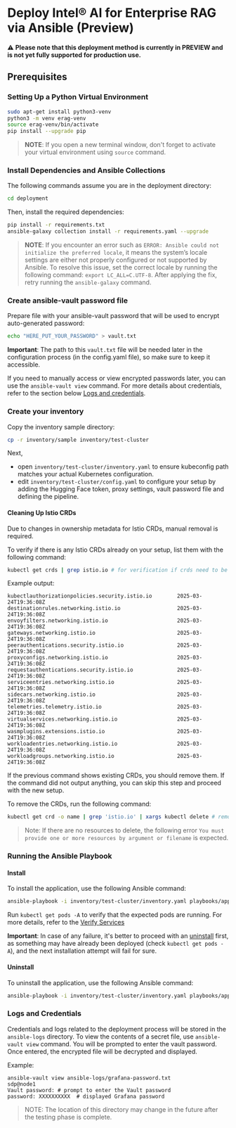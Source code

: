 # Deploy Intel&reg; AI for Enterprise RAG via Ansible (Preview)

⚠️ **Please note that this deployment method is currently in PREVIEW and is not yet fully supported for production use.**

## Prerequisites

### Setting Up a Python Virtual Environment

```bash
sudo apt-get install python3-venv
python3 -m venv erag-venv
source erag-venv/bin/activate
pip install --upgrade pip
```

> **NOTE**: If you open a new terminal window, don't forget to activate your virtual environment using `source` command.

### Install Dependencies and Ansible Collections

The following commands assume you are in the deployment directory:
```bash
cd deployment
```

Then, install the required dependencies:
```bash
pip install -r requirements.txt
ansible-galaxy collection install -r requirements.yaml --upgrade
```

> **NOTE**: If you encounter an error such as `ERROR: Ansible could not initialize the preferred locale`, it means the system’s locale settings are either not properly configured or not supported by Ansible. To resolve this issue, set the correct locale by running the following command: `export LC_ALL=C.UTF-8`. After applying the fix, retry running the `ansible-galaxy` command.

### Create ansible-vault password file

Prepare file with your ansible-vault password that will be used to encrypt auto-generated password:

```bash
echo "HERE_PUT_YOUR_PASSWORD" > vault.txt
```
**Important**: The path to this `vault.txt` file will be needed later in the configuration process (in the config.yaml file), so make sure to keep it accessible.

If you need to manually access or view encrypted passwords later, you can use the `ansible-vault view` command. For more details about credentials, refer to the section below [Logs and credentials](#logs-and-credentials).

### Create your inventory

Copy the inventory sample directory:
```bash
cp -r inventory/sample inventory/test-cluster
```

Next,
- open `inventory/test-cluster/inventory.yaml` to ensure kubeconfig path matches your actual Kubernetes configuration.
- edit `inventory/test-cluster/config.yaml` to configure your setup by adding the Hugging Face token, proxy settings, vault password file and defining the pipeline.

#### Cleaning Up Istio CRDs

Due to changes in ownership metadata for Istio CRDs, manual removal is required.

To verify if there is any Istio CRDs already on your setup, list them with the following command:
```bash
kubectl get crds | grep istio.io # for verification if crds need to be removed at all
```
Example output:
```
kubectlauthorizationpolicies.security.istio.io        2025-03-24T19:36:08Z
destinationrules.networking.istio.io                  2025-03-24T19:36:08Z
envoyfilters.networking.istio.io                      2025-03-24T19:36:08Z
gateways.networking.istio.io                          2025-03-24T19:36:08Z
peerauthentications.security.istio.io                 2025-03-24T19:36:08Z
proxyconfigs.networking.istio.io                      2025-03-24T19:36:08Z
requestauthentications.security.istio.io              2025-03-24T19:36:08Z
serviceentries.networking.istio.io                    2025-03-24T19:36:08Z
sidecars.networking.istio.io                          2025-03-24T19:36:08Z
telemetries.telemetry.istio.io                        2025-03-24T19:36:08Z
virtualservices.networking.istio.io                   2025-03-24T19:36:08Z
wasmplugins.extensions.istio.io                       2025-03-24T19:36:08Z
workloadentries.networking.istio.io                   2025-03-24T19:36:08Z
workloadgroups.networking.istio.io                    2025-03-24T19:36:08Z
```

If the previous command shows existing CRDs, you should remove them. If the command did not output anything, you can skip this step and proceed with the new setup.

To remove the CRDs, run the following command:
```bash
kubectl get crd -o name | grep 'istio.io' | xargs kubectl delete # removing crds
```

> Note: If there are no resources to delete, the following error `You must provide one or more resources by argument or filename` is expected.


### Running the Ansible Playbook

#### Install
To install the application, use the following Ansible command:
```bash
ansible-playbook -i inventory/test-cluster/inventory.yaml playbooks/application.yaml -e @inventory/test-cluster/config.yaml --tags install
```
Run `kubectl get pods -A` to verify that the expected pods are running. For more details, refer to the [Verify Services](README.md#verify-services)

**Important**: In case of any failure, it's better to proceed with an [uninstall](#uninstall) first, as something may have already been deployed (check `kubectl get pods -A`), and the next installation attempt will fail for sure.


#### Uninstall
To uninstall the application, use the following Ansible command:
```bash
ansible-playbook -i inventory/test-cluster/inventory.yaml playbooks/application.yaml -e @inventory/test-cluster/config.yaml --tags uninstall
```


### Logs and Credentials
Credentials and logs related to the deployment process will be stored in the `ansible-logs` directory. To view the contents of a secret file, use `ansible-vault view` command. You will be prompted to enter the vault password. Once entered, the encrypted file will be decrypted and displayed.

Example:
```
ansible-vault view ansible-logs/grafana-password.txt                                                                                                            sdp@node1
Vault password: # prompt to enter the Vault password
password: XXXXXXXXXX  # displayed Grafana password
```

> NOTE: The location of this directory may change in the future after the testing phase is complete.
